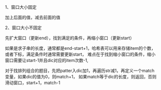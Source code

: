 1、窗口大小固定

加上后面的值，减去前面的值


2、窗口大小不固定

先扩大窗口（更新end），找到满足的条件，再缩小窗口（更新start）


如果是求子串的长度，通常都是end-start+1，哈希表可以用来存储item的个数，或者下标，满足条件时通常需要更新start，
难点在于找到缩小窗口的条件，缩小窗口需要让start-1并且dic对应的item次数-1,

对于找排列组合的题目，先把patter入dic加1，再遍历str减1，再定义一个match变量，如果dic的值为0，则match+1，
如果match等于dic的长度，则返回，否则滑动窗口，start+1，match-1